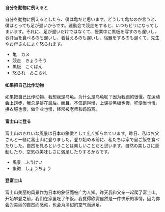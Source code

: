 #### 自分を動物に例えると

自分を動物に例えるとしたら、僕は亀だと思います。どうして亀なのか言うと、僕はとっても足が遅いからです。運動会で競走をすると、いつもビリになってしまいます。それに、足が遅いだけではなくて、授業中に黒板を写すのも遅いし、お弁当を食べるのも遅いし、着替えるのも遅いし、宿題をするのも遅くて、先生やお母さんによく怒られます。

* 亀　カメ
* 競走　きょうそう
* 黒板　こくばん
* 怒られ　おこられ

#### 如果把自己比作动物

如果把自己比作动物，我想我是乌龟。为什么是乌龟呢？因为我跑的很慢。在运动会上跑步，我总是排在最后。而且，不仅跑得慢，上课抄黑板也慢，吃便当也慢，换衣服也慢，做作业也慢，经常被老师和妈妈骂。

#### 富士山に登る

富士山のきれいな風景は日本の象徴として広く知られています。昨日、私はお父さんと一緒に富士山に登りました。登り始める前に、私たちは家で昼ご飯を食べたりした。自然を見るということは楽しいことだと思います。自然の美しさに感動したり、空気の美味しさに満足したりするからです。

* 風景　ふうけい
* 象徴　しょうちょう

#### 登富士山

富士山美丽的风景作为日本的象征而被广为人知。昨天我和父亲一起爬了富士山。开始攀登之前，我们在家里吃了午饭。我觉得欣赏自然是一件快乐的事情。因为你会为美丽的自然而感动，也会为清甜的空气而满足。
